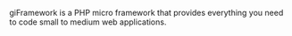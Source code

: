 giFramework is a PHP micro framework that provides everything you need to code small to medium web applications.